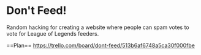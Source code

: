 Don't Feed!
=========

Random hacking for creating a website where people can spam votes to vote for League of Legends feeders.


==Plan==
https://trello.com/board/dont-feed/513b6af6748a5ca30f000fbe
